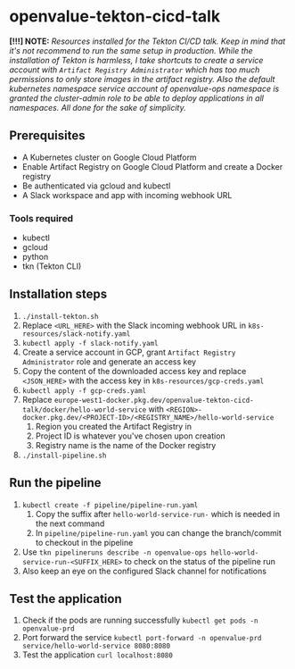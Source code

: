 # openvalue-tekton-cicd-talk

**[!!!] NOTE:** *Resources installed for the Tekton CI/CD talk. Keep in mind that it's not recommend to run the same setup in production. While the installation
of Tekton is harmless, I take shortcuts to create a service account with `Artifact Registry Administrator` which has too much permissions
to only store images in the artifact registry. Also the default kubernetes namespace service account of openvalue-ops namespace is granted the cluster-admin role to be able
to deploy applications in all namespaces. All done for the sake of simplicity.*

## Prerequisites
- A Kubernetes cluster on Google Cloud Platform
- Enable Artifact Registry on Google Cloud Platform and create a Docker registry
- Be authenticated via gcloud and kubectl
- A Slack workspace and app with incoming webhook URL
### Tools required
- kubectl
- gcloud
- python
- tkn (Tekton CLI)
   
## Installation steps
1. `./install-tekton.sh`
2. Replace `<URL_HERE>` with the Slack incoming webhook URL in `k8s-resources/slack-notify.yaml`
3. `kubectl apply -f slack-notify.yaml`
4. Create a service account in GCP, grant `Artifact Registry Administrator` role and generate an access key
5. Copy the content of the downloaded access key and replace `<JSON_HERE>` with the access key in `k8s-resources/gcp-creds.yaml`
6. `kubectl apply -f gcp-creds.yaml`
7. Replace `europe-west1-docker.pkg.dev/openvalue-tekton-cicd-talk/docker/hello-world-service` with `<REGION>-docker.pkg.dev/<PROJECT-ID>/<REGISTRY_NAME>/hello-world-service`
   1. Region you created the Artifact Registry in
   2. Project ID is whatever you've chosen upon creation
   3. Registry name is the name of the Docker registry
8. `./install-pipeline.sh`

## Run the pipeline
1. `kubectl create -f pipeline/pipeline-run.yaml`
   1. Copy the suffix after `hello-world-service-run-` which is needed in the next command
   2. In `pipeline/pipeline-run.yaml` you can change the branch/commit to checkout in the pipeline
2. Use `tkn pipelineruns describe -n openvalue-ops hello-world-service-run-<SUFFIX_HERE>` to check on the status of the pipeline run
3. Also keep an eye on the configured Slack channel for notifications

## Test the application
1. Check if the pods are running successfully `kubectl get pods -n openvalue-prd`
2. Port forward the service `kubectl port-forward -n openvalue-prd service/hello-world-service 8080:8080`
3. Test the application `curl localhost:8080`
